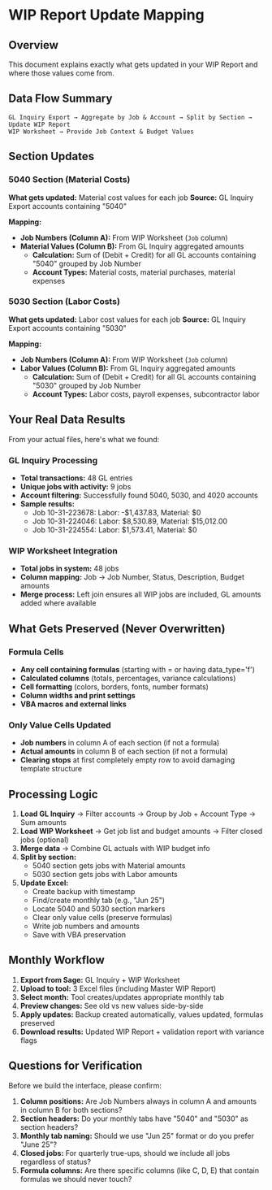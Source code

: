 # WIP Report Update Mapping

## Overview
This document explains exactly what gets updated in your WIP Report and where those values come from.

## Data Flow Summary

```
GL Inquiry Export → Aggregate by Job & Account → Split by Section → Update WIP Report
WIP Worksheet → Provide Job Context & Budget Values
```

## Section Updates

### 5040 Section (Material Costs)
**What gets updated:** Material cost values for each job
**Source:** GL Inquiry Export accounts containing "5040"

**Mapping:**
- **Job Numbers (Column A):** From WIP Worksheet (`Job` column)
- **Material Values (Column B):** From GL Inquiry aggregated amounts
  - **Calculation:** Sum of (Debit + Credit) for all GL accounts containing "5040" grouped by Job Number
  - **Account Types:** Material costs, material purchases, material expenses

### 5030 Section (Labor Costs)  
**What gets updated:** Labor cost values for each job
**Source:** GL Inquiry Export accounts containing "5030"

**Mapping:**
- **Job Numbers (Column A):** From WIP Worksheet (`Job` column)
- **Labor Values (Column B):** From GL Inquiry aggregated amounts
  - **Calculation:** Sum of (Debit + Credit) for all GL accounts containing "5030" grouped by Job Number
  - **Account Types:** Labor costs, payroll expenses, subcontractor labor

## Your Real Data Results

From your actual files, here's what we found:

### GL Inquiry Processing
- **Total transactions:** 48 GL entries
- **Unique jobs with activity:** 9 jobs
- **Account filtering:** Successfully found 5040, 5030, and 4020 accounts
- **Sample results:**
  - Job 10-31-223678: Labor: -$1,437.83, Material: $0
  - Job 10-31-224046: Labor: $8,530.89, Material: $15,012.00
  - Job 10-31-224554: Labor: $1,573.41, Material: $0

### WIP Worksheet Integration
- **Total jobs in system:** 48 jobs
- **Column mapping:** Job → Job Number, Status, Description, Budget amounts
- **Merge process:** Left join ensures all WIP jobs are included, GL amounts added where available

## What Gets Preserved (Never Overwritten)

### Formula Cells
- **Any cell containing formulas** (starting with = or having data_type='f')
- **Calculated columns** (totals, percentages, variance calculations)
- **Cell formatting** (colors, borders, fonts, number formats)
- **Column widths and print settings**
- **VBA macros and external links**

### Only Value Cells Updated
- **Job numbers** in column A of each section (if not a formula)
- **Actual amounts** in column B of each section (if not a formula)
- **Clearing stops** at first completely empty row to avoid damaging template structure

## Processing Logic

1. **Load GL Inquiry** → Filter accounts → Group by Job + Account Type → Sum amounts
2. **Load WIP Worksheet** → Get job list and budget amounts → Filter closed jobs (optional)
3. **Merge data** → Combine GL actuals with WIP budget info
4. **Split by section:**
   - 5040 section gets jobs with Material amounts
   - 5030 section gets jobs with Labor amounts
5. **Update Excel:**
   - Create backup with timestamp
   - Find/create monthly tab (e.g., "Jun 25")
   - Locate 5040 and 5030 section markers
   - Clear only value cells (preserve formulas)
   - Write job numbers and amounts
   - Save with VBA preservation

## Monthly Workflow

1. **Export from Sage:** GL Inquiry + WIP Worksheet
2. **Upload to tool:** 3 Excel files (including Master WIP Report)
3. **Select month:** Tool creates/updates appropriate monthly tab
4. **Preview changes:** See old vs new values side-by-side
5. **Apply updates:** Backup created automatically, values updated, formulas preserved
6. **Download results:** Updated WIP Report + validation report with variance flags

## Questions for Verification

Before we build the interface, please confirm:

1. **Column positions:** Are Job Numbers always in column A and amounts in column B for both sections?
2. **Section headers:** Do your monthly tabs have "5040" and "5030" as section headers?
3. **Monthly tab naming:** Should we use "Jun 25" format or do you prefer "June 25"?
4. **Closed jobs:** For quarterly true-ups, should we include all jobs regardless of status?
5. **Formula columns:** Are there specific columns (like C, D, E) that contain formulas we should never touch? 